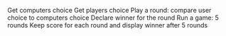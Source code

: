 Get computers choice
Get players choice
Play a round: compare user choice to computers choice
Declare winner for the round
Run a game: 5 rounds
Keep score for each round and display winner after 5 rounds